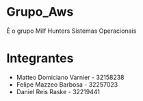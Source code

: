 # Grupo_Aws
É o grupo Milf Hunters Sistemas Operacionais

# Integrantes

- Matteo Domiciano Varnier - 32158238  
- Felipe Mazzeo Barbosa - 32257023
- Daniel Reis Raske - 32219441
